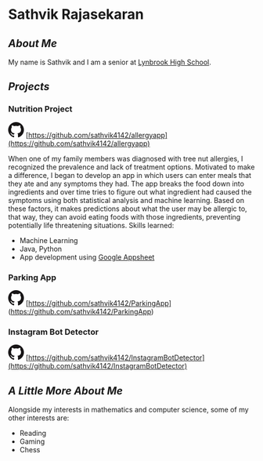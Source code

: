 # Sathvik Rajasekaran
## _About Me_
My name is Sathvik and I am a senior at [Lynbrook High School](https://lhs.fuhsd.org).

## _Projects_
### Nutrition Project
![GitHub Logo](/images/GitHub32.png) [https://github.com/sathvik4142/allergyapp](https://github.com/sathvik4142/allergyapp)

When one of my family members was diagnosed with tree nut allergies, I recognized the prevalence and lack of treatment options. Motivated to make a difference, I began to develop an app in which users can enter meals that they ate and any symptoms they had. The app breaks the food down into ingredients and over time tries to figure out what ingredient had caused the symptoms using both statistical analysis and machine learning. Based on these factors, it makes predictions about what the user may be allergic to, that way, they can avoid eating foods with those ingredients, preventing potentially life threatening situations. Skills learned:
- Machine Learning 
- Java, Python
- App development using [Google Appsheet](https://appsheet.com)

### Parking App
![GitHub Logo](/images/GitHub32.png) [https://github.com/sathvik4142/ParkingApp] (https://github.com/sathvik4142/ParkingApp)


### Instagram Bot Detector
![GitHub Logo](/images/GitHub32.png) [https://github.com/sathvik4142/InstagramBotDetector](https://github.com/sathvik4142/InstagramBotDetector)


## _A Little More About Me_
Alongside my interests in mathematics and computer science, some of my other interests are:
- Reading
- Gaming
- Chess

